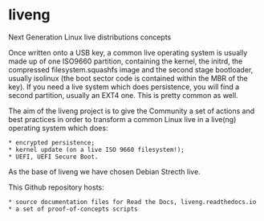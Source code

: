 # liveng
Next Generation Linux live distributions concepts

Once written onto a USB key, a common live operating system is usually made up of one ISO9660 partition, containing the kernel, the initrd, the compressed filesystem.squashfs image and the second stage bootloader, usually isolinux (the boot sector code is contained within the MBR of the key).
If you need a live system which does persistence, you will find a second partition, usually an EXT4 one. This is pretty common as well.

The aim of the liveng project is to give the Community a set of actions and best practices in order to transform a common Linux live in a live(ng) operating system which does:

    * encrypted persistence;
    * kernel update (on a live ISO 9660 filesystem!);
    * UEFI, UEFI Secure Boot.
  
As the base of liveng we have chosen Debian Strecth live.

This Github repository hosts:

    * source documentation files for Read the Docs, liveng.readthedocs.io
    * a set of proof-of-concepts scripts
